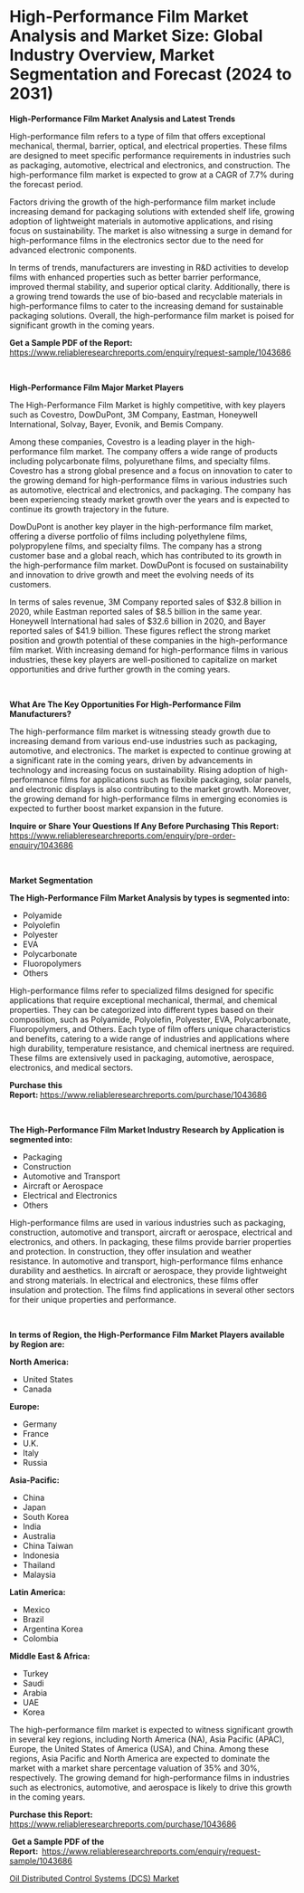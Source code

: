 <p><h1>High-Performance Film Market Analysis and Market Size: Global Industry Overview, Market Segmentation and Forecast (2024 to 2031)</h1></p><p><strong>High-Performance Film Market Analysis and Latest Trends</strong></p>
<p><p>High-performance film refers to a type of film that offers exceptional mechanical, thermal, barrier, optical, and electrical properties. These films are designed to meet specific performance requirements in industries such as packaging, automotive, electrical and electronics, and construction. The high-performance film market is expected to grow at a CAGR of 7.7% during the forecast period.</p><p>Factors driving the growth of the high-performance film market include increasing demand for packaging solutions with extended shelf life, growing adoption of lightweight materials in automotive applications, and rising focus on sustainability. The market is also witnessing a surge in demand for high-performance films in the electronics sector due to the need for advanced electronic components.</p><p>In terms of trends, manufacturers are investing in R&D activities to develop films with enhanced properties such as better barrier performance, improved thermal stability, and superior optical clarity. Additionally, there is a growing trend towards the use of bio-based and recyclable materials in high-performance films to cater to the increasing demand for sustainable packaging solutions. Overall, the high-performance film market is poised for significant growth in the coming years.</p></p>
<p><strong>Get a Sample PDF of the Report:&nbsp;</strong> <a href="https://www.reliableresearchreports.com/enquiry/request-sample/1043686">https://www.reliableresearchreports.com/enquiry/request-sample/1043686</a></p>
<p>&nbsp;</p>
<p><strong>High-Performance Film Major Market Players</strong></p>
<p><p>The High-Performance Film Market is highly competitive, with key players such as Covestro, DowDuPont, 3M Company, Eastman, Honeywell International, Solvay, Bayer, Evonik, and Bemis Company. </p><p>Among these companies, Covestro is a leading player in the high-performance film market. The company offers a wide range of products including polycarbonate films, polyurethane films, and specialty films. Covestro has a strong global presence and a focus on innovation to cater to the growing demand for high-performance films in various industries such as automotive, electrical and electronics, and packaging. The company has been experiencing steady market growth over the years and is expected to continue its growth trajectory in the future.</p><p>DowDuPont is another key player in the high-performance film market, offering a diverse portfolio of films including polyethylene films, polypropylene films, and specialty films. The company has a strong customer base and a global reach, which has contributed to its growth in the high-performance film market. DowDuPont is focused on sustainability and innovation to drive growth and meet the evolving needs of its customers.</p><p>In terms of sales revenue, 3M Company reported sales of $32.8 billion in 2020, while Eastman reported sales of $8.5 billion in the same year. Honeywell International had sales of $32.6 billion in 2020, and Bayer reported sales of $41.9 billion. These figures reflect the strong market position and growth potential of these companies in the high-performance film market. With increasing demand for high-performance films in various industries, these key players are well-positioned to capitalize on market opportunities and drive further growth in the coming years.</p></p>
<p>&nbsp;</p>
<p><strong>What Are The Key Opportunities For High-Performance Film Manufacturers?</strong></p>
<p><p>The high-performance film market is witnessing steady growth due to increasing demand from various end-use industries such as packaging, automotive, and electronics. The market is expected to continue growing at a significant rate in the coming years, driven by advancements in technology and increasing focus on sustainability. Rising adoption of high-performance films for applications such as flexible packaging, solar panels, and electronic displays is also contributing to the market growth. Moreover, the growing demand for high-performance films in emerging economies is expected to further boost market expansion in the future.</p></p>
<p><strong>Inquire or Share Your Questions If Any Before Purchasing This Report:</strong> <a href="https://www.reliableresearchreports.com/enquiry/pre-order-enquiry/1043686">https://www.reliableresearchreports.com/enquiry/pre-order-enquiry/1043686</a></p>
<p>&nbsp;</p>
<p><strong>Market Segmentation</strong></p>
<p><strong>The High-Performance Film Market Analysis by types is segmented into:</strong></p>
<p><ul><li>Polyamide</li><li>Polyolefin</li><li>Polyester</li><li>EVA</li><li>Polycarbonate</li><li>Fluoropolymers</li><li>Others</li></ul></p>
<p><p>High-performance films refer to specialized films designed for specific applications that require exceptional mechanical, thermal, and chemical properties. They can be categorized into different types based on their composition, such as Polyamide, Polyolefin, Polyester, EVA, Polycarbonate, Fluoropolymers, and Others. Each type of film offers unique characteristics and benefits, catering to a wide range of industries and applications where high durability, temperature resistance, and chemical inertness are required. These films are extensively used in packaging, automotive, aerospace, electronics, and medical sectors.</p></p>
<p><strong>Purchase this Report:&nbsp;</strong><a href="https://www.reliableresearchreports.com/purchase/1043686">https://www.reliableresearchreports.com/purchase/1043686</a></p>
<p>&nbsp;</p>
<p><strong>The High-Performance Film Market Industry Research by Application is segmented into:</strong></p>
<p><ul><li>Packaging</li><li>Construction</li><li>Automotive and Transport</li><li>Aircraft or Aerospace</li><li>Electrical and Electronics</li><li>Others</li></ul></p>
<p><p>High-performance films are used in various industries such as packaging, construction, automotive and transport, aircraft or aerospace, electrical and electronics, and others. In packaging, these films provide barrier properties and protection. In construction, they offer insulation and weather resistance. In automotive and transport, high-performance films enhance durability and aesthetics. In aircraft or aerospace, they provide lightweight and strong materials. In electrical and electronics, these films offer insulation and protection. The films find applications in several other sectors for their unique properties and performance.</p></p>
<p>&nbsp;</p>
<p><strong>In terms of Region, the High-Performance Film Market Players available by Region are:</strong></p>
<p>
    <p> <strong> North America: </strong>
        <ul>
            <li>United States</li>
            <li>Canada</li>
        </ul>
        </p> 
    <p> <strong> Europe: </strong>
        <ul>
            <li>Germany</li>
            <li>France</li>
            <li>U.K.</li>
            <li>Italy</li>
            <li>Russia</li>
        </ul>
        </p> 
    <p> <strong> Asia-Pacific: </strong>
        <ul>
            <li>China</li>
            <li>Japan</li>
            <li>South Korea</li>
            <li>India</li>
            <li>Australia</li>
            <li>China Taiwan</li>
            <li>Indonesia</li>
            <li>Thailand</li>
            <li>Malaysia</li>
        </ul>
        </p> 
    <p> <strong> Latin America: </strong>
        <ul>
            <li>Mexico</li>
            <li>Brazil</li>
            <li>Argentina Korea</li>
            <li>Colombia</li>
        </ul>
        </p> 
    <p> <strong> Middle East & Africa: </strong>
        <ul>
            <li>Turkey</li>
            <li>Saudi</li>
            <li>Arabia</li>
            <li>UAE</li>
            <li>Korea</li>
        </ul>
    </p>
    </p>
<p><p>The high-performance film market is expected to witness significant growth in several key regions, including North America (NA), Asia Pacific (APAC), Europe, the United States of America (USA), and China. Among these regions, Asia Pacific and North America are expected to dominate the market with a market share percentage valuation of 35% and 30%, respectively. The growing demand for high-performance films in industries such as electronics, automotive, and aerospace is likely to drive this growth in the coming years.</p></p>
<p><strong>Purchase this Report: </strong><a href="https://www.reliableresearchreports.com/purchase/1043686">https://www.reliableresearchreports.com/purchase/1043686</a></p>
<p>&nbsp;<strong>Get a Sample PDF of the Report:&nbsp;&nbsp;</strong><a href="https://www.reliableresearchreports.com/enquiry/request-sample/1043686">https://www.reliableresearchreports.com/enquiry/request-sample/1043686</a></p>
<p><strong></strong></p>
<p><p><a href="https://medium.com/@shanatromp/oil-distributed-control-systems-dcs-market-insight-market-trends-growth-forecasted-from-2024-44feac94cf3e">Oil Distributed Control Systems (DCS) Market</a></p></p>